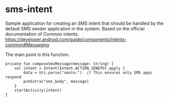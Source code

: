 # sms-intent
Sample application for creating an SMS intent that should be handled by the default SMS sender application in the system.
Based on the official documentation of Common intents: https://developer.android.com/guide/components/intents-common#Messaging

The main point is this function:

    private fun composeSmsMessage(message: String) {
        val intent = Intent(Intent.ACTION_SENDTO).apply {
            data = Uri.parse("smsto:")  // This ensures only SMS apps respond
            putExtra("sms_body", message)
        }
        startActivity(intent)
    }
